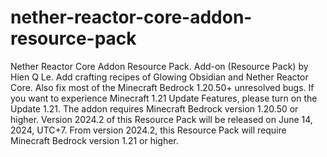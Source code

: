 # nether-reactor-core-addon-resource-pack
Nether Reactor Core Addon Resource Pack.
Add-on (Resource Pack) by Hien Q Le.
Add crafting recipes of Glowing Obsidian and Nether Reactor Core.
Also fix most of the Minecraft Bedrock 1.20.50+ unresolved bugs.
If you want to experience Minecraft 1.21 Update Features, please turn on the Update 1.21.
The addon requires Minecraft Bedrock version 1.20.50 or higher.
Version 2024.2 of this Resource Pack will be released on June 14, 2024, UTC+7.
From version 2024.2, this Resource Pack will require Minecraft Bedrock version 1.21 or higher.
